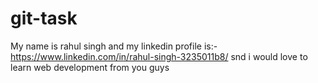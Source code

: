 # git-task
My name is rahul singh and my linkedin profile is:-https://www.linkedin.com/in/rahul-singh-3235011b8/
snd i would love to learn web development from you guys
